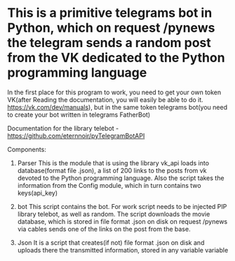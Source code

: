 # This is a primitive telegrams bot in Python, which on request /pynews the telegram sends a random post from the VK dedicated to the Python programming language

In the first place for this program to work, you need to get your own token VK(after Reading the documentation, you will easily be able to do it. https://vk.com/dev/manuals), but in the same token telegrams bot(you need to create your bot written in telegrams FatherBot)

Documentation for the library telebot - https://github.com/eternnoir/pyTelegramBotAPI

Components:
1. Parser
    This is the module that is using the library vk_api loads into database(format file .json), a list of 200 links to the posts from vk devoted to the Python programming language. Also the script takes the information from the Config module, which in turn contains two keys(api_key)

2. bot
   This script contains the bot. For work script needs to be injected PIP library telebot, as well as random. The script downloads the movie database, which is stored in file format .json on disk on request /pynews via cables sends one of the links on the post from the base.

3. Json
    It is a script that creates(if not) file format .json on disk and uploads there the transmitted information, stored in any variable variable

